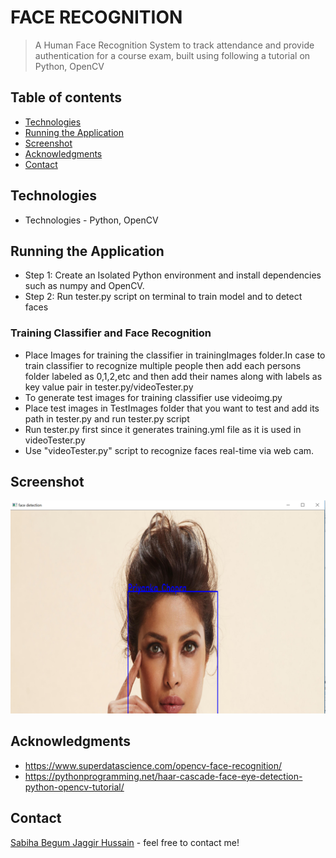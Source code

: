 # FACE RECOGNITION

> A Human Face Recognition System to track attendance and provide authentication for a course exam, built using following a tutorial on Python, OpenCV

## Table of contents
* [Technologies](#technologies)
* [Running the Application](#running-the-application)
* [Screenshot](#screenshots)
* [Acknowledgments](#acknowledgments)
* [Contact](#contact)

## Technologies
* Technologies - Python, OpenCV

## Running the Application
* Step 1: Create an Isolated Python environment and install dependencies such as numpy and OpenCV.
* Step 2: Run tester.py script on terminal to train model and to detect faces
### Training Classifier and Face Recognition
* Place Images for training the classifier in trainingImages folder.In case to train classifier to recognize multiple people then add each persons folder labeled as 0,1,2,etc and then add their names along with labels as key value pair in tester.py/videoTester.py
* To generate test images for training classifier use videoimg.py
* Place test images in TestImages folder that you want to test and add its path in tester.py and run tester.py script
* Run tester.py first since it generates training.yml file as it is used in videoTester.py
* Use "videoTester.py" script to recognize faces real-time via web cam.

## Screenshot
![Example screenshot](./screenshot/fc1.png)

## Acknowledgments
* https://www.superdatascience.com/opencv-face-recognition/
* https://pythonprogramming.net/haar-cascade-face-eye-detection-python-opencv-tutorial/

## Contact
[Sabiha Begum Jaggir Hussain](https://sabihabegumj.com/) - feel free to contact me!
